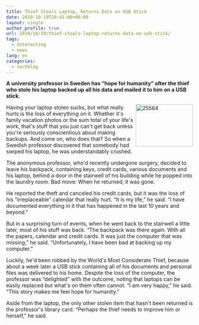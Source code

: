 ```yaml
---
title: Thief Steals Laptop, Returns Data on USB Stick
date: 2010-10-19T20:41:00+00:00
layout: single
author_profile: true
url: 2010/10/19/thief-steals-laptop-returns-data-on-usb-stick/
tags:
  - Interesting
  - news
lang: en
categories: 
  - techblog
---
```

**A university professor in Sweden has “hope for humanity” after the thief who stole his laptop backed up all his data and mailed it to him on a USB stick.**

[<img title="25564" border="0" alt="25564" align="right" src="http://lh5.ggpht.com/_vaUVXcmC3OI/TL37W5qYlpI/AAAAAAAACxU/F02AnkPKKOk/25564_thumb%5B2%5D.jpg?imgmax=800" width="154" height="114" />](http://lh4.ggpht.com/_vaUVXcmC3OI/TL37Ubul27I/AAAAAAAACxQ/xGEyLohnWjg/s1600-h/25564%5B4%5D.jpg)Having your laptop stolen sucks, but what really hurts is the loss of everything on it. Whether it's family vacation photos or the sum total of your life's work, that's stuff that you just can't get back unless you're seriously conscientious about making backups. And come on, who does that? So when a Swedish professor discovered that somebody had swiped his laptop, he was understandably crushed.

The anonymous professor, who'd recently undergone surgery, decided to leave his backpack, containing keys, credit cards, various documents and his laptop, behind a door in the stairwell of his building while he popped into the laundry room. Bad move: When he returned, it was gone.

He reported the theft and canceled his credit cards, but it was the loss of his “irreplaceable” calendar that really hurt. “It is my life,” he said. “I have documented everything in it that has happened in the last 10 years and beyond.”

But in a surprising turn of events, when he went back to the stairwell a little later, most of his stuff was back. “The backpack was there again. With all the papers, calendar and credit cards. It was just the computer that was missing,” he said. “Unfortunately, I have been bad at backing up my computer.”

Luckily, he'd been robbed by the World's Most Considerate Thief, because about a week later a USB stick containing all of his documents and personal files was delivered to his home. Despite the loss of the computer, the professor was “delighted” with the outcome, noting that laptops can be easily replaced but what's on them often cannot. “I am very happy,” he said. “This story makes me feel hope for humanity.”

Aside from the laptop, the only other stolen item that hasn't been returned is the professor's library card. “Perhaps the thief needs to improve him or herself,” he said.